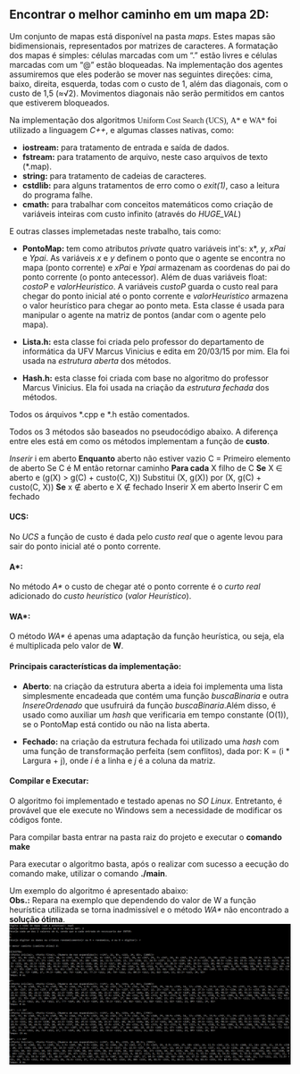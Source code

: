 ## Encontrar o melhor caminho em um mapa 2D:

Um conjunto de mapas está disponível na pasta *maps*. Estes mapas são bidimensionais, representados por matrizes de caracteres. A formatação dos mapas é simples: células marcadas com um “.” estão livres e células marcadas com um “@” estão bloqueadas. Na implementação dos agentes assumiremos que eles poderão se mover nas seguintes direções: cima, baixo, direita, esquerda, todas com o custo de 1, além das diagonais, com o custo de 1,5 (≈√2). Movimentos diagonais não serão permitidos em cantos que estiverem bloqueados.<br/>

Na implementação dos algoritmos <font style="font-family: monaco">Uniform Cost Search (UCS)</font>, <font style="font-family: monaco">A\*</font> e <font style="font-family: monaco">WA\*</font> foi utilizado a linguagem *C++*, e algumas classes nativas, como:

- **iostream:** para tratamento de entrada e saída de dados.
- **fstream:** para tratamento de arquivo, neste caso arquivos de texto (*.map).
- **string:** para tratamento de cadeias de caracteres.
- **cstdlib:** para alguns tratamentos de erro como o *exit(1)*, caso a leitura do programa falhe.
- **cmath:** para trabalhar com conceitos matemáticos como criação de variáveis inteiras com custo infinito (através do *HUGE_VAL*)

E outras classes implemetadas neste trabalho, tais como:

- **PontoMap:** tem como atributos *private* quatro variáveis int's: x*, *y*, *xPai* e *Ypai*. As variáveis *x* e *y* definem o ponto que o agente se encontra no mapa (ponto corrente) e *xPai* e *Ypai* armazenam as coordenas do pai do ponto corrente (o ponto antecessor). Além de duas variáveis float: *costoP* e *valorHeuristico*. A variáveis *custoP* guarda o custo real para chegar do ponto inicial até o ponto corrente e *valorHeuristico* armazena o valor heurístico para chegar ao ponto meta. Esta classe é usada para manipular o agente na matriz de pontos (andar com o agente pelo mapa).

- **Lista.h:** esta classe foi criada pelo professor do departamento de informática da UFV Marcus Vinicius e edita em 20/03/15 por mim. Ela foi usada na *estrutura aberta* dos métodos.

- **Hash.h:** esta classe foi criada com base no algoritmo do professor Marcus Vinicius. Ela foi usada na criação da *estrutura fechada* dos métodos.

Todos os árquivos *.cpp e *.h estão comentados.<br/>

Todos os 3 métodos são baseados no pseudocódigo abaixo. A diferença entre eles está em como os métodos implementam a função de **custo**.

*Inserir* i em aberto
**Enquanto** aberto não estiver vazio
	C = Primeiro elemento de aberto
	Se C é M então retornar caminho
	**Para cada** X filho de C
		**Se** X ∈ aberto e (g(X) > g(C) + custo(C, X))
			Substitui (X, g(X)) por (X, g(C) + custo(C, X))
		**Se** x ∉ aberto e X ∉ fechado
			Inserir X em aberto
		Inserir C em fechado

#### UCS:

No *UCS* a função de custo é dada pelo *custo real* que o agente levou para sair do ponto inicial até o ponto corrente.

#### A\*:

No método *A\** o custo de chegar até o ponto corrente é o *curto real* adicionado do *custo heurístico* (*valor Heurístico*).

#### WA\*:

O método *WA\** é apenas uma adaptação da função heurística, ou seja, ela é multiplicada pelo valor de **W**.<br/>

#### Principais características da implementação:

- **Aberto**: na criação da estrutura aberta a ideia foi implementa uma lista simplesmente encadeada que contém uma função *buscaBinaria* e outra *InsereOrdenado* que usufruirá da função *buscaBinaria*.Além disso, é usado como auxiliar um *hash* que verificaria em tempo constante (O(1)), se o PontoMap está contido ou não na lista aberta.

- **Fechado:** na criação da estrutura fechada foi utilizado uma *hash* com uma função de transformação perfeita (sem conflitos), dada por: K = (i * Largura + j), onde *i* é a linha e *j* é a coluna da matriz.

#### Compilar e Executar:

O algoritmo foi implementado e testado apenas no *SO Linux*. Entretanto, é provável que ele execute no Windows sem a necessidade de modificar os códigos fonte.<br/>

Para compilar basta entrar na pasta raiz do projeto e executar o **comando make**<br/>

Para executar o algoritmo basta, após o realizar com sucesso a eecução do comando make, utilizar o comando **./main**.<br/>

Um exemplo do algoritmo é apresentado abaixo:<br/>
**Obs.:** Repara na exemplo que dependendo do valor de W a função heurística utilizada se torna inadmissível e o método *WA\** não encontrado a **solução ótima**.
![alt text](https://github.com/lucasvictorsp/shortest-path-on-a-map/blob/main/example%20of%20running%20the%20algorithm.png)
